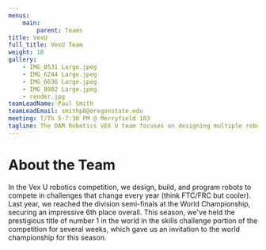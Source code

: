 ```yaml
---
menus: 
    main:
        parent: Teams
title: VexU
full_title: VexU Team
weight: 10
gallery:
    - IMG_0531 Large.jpeg
    - IMG_6244 Large.jpeg
    - IMG_6636 Large.jpeg
    - IMG_8082 Large.jpeg
    - render.jpg
teamLeadName: Paul Smith
teamLeadEmail: smithp8@oregonstate.edu
meeting: T/Th 5-7:30 PM @ Merryfield 103
tagline: The DAM Robotics VEX U team focuses on designing multiple robots and competing in the VEX Robotics competition at the university level.
---
```


# About the Team

In the Vex U robotics competition, we design, build, and program robots to compete in challenges that change every year (think FTC/FRC but cooler). Last year, we reached the division semi-finals at the World Championship, securing an impressive 6th place overall. This season, we've held the prestigious title of number 1 in the world in the skills challenge portion of the competition for several weeks, which gave us an invitation to the world championship for this season.

<!-- # Getting Involved

Lorem ipsum dolor sit amet, consectetur adipiscing elit, sed do eiusmod tempor incididunt ut labore et dolore magna aliqua. Ut enim ad minim veniam, quis nostrud exercitation ullamco laboris nisi ut aliquip ex ea commodo consequat. 

# Something Else

Lorem ipsum dolor sit amet, consectetur adipiscing elit, sed do eiusmod tempor incididunt ut labore et dolore magna aliqua. Ut enim ad minim veniam, quis nostrud exercitation ullamco laboris nisi ut aliquip ex ea commodo consequat. Duis aute irure dolor in reprehenderit in voluptate velit esse cillum dolore eu fugiat nulla pariatur.  -->